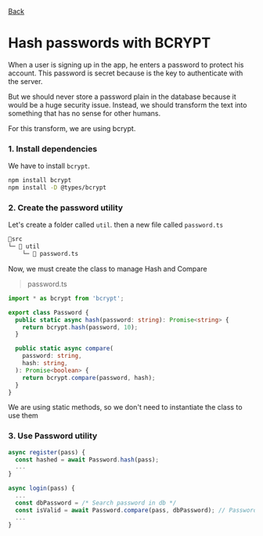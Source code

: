 [Back](../NestJS.md)

# Hash passwords with BCRYPT
When a user is signing up in the app, he enters a password to protect his account. This password is secret because is the key to authenticate with the server.

But we should never store a password plain in the database because it would be a huge security issue. Instead, we should transform the text into something that has no sense for other humans.

For this transform, we are using bcrypt.

### 1. Install dependencies

We have to install `bcrypt`.

```bash
npm install bcrypt
npm install -D @types/bcrypt
```

### 2. Create the password utility

Let's create a folder called `util`. then a new file called `password.ts`

```bash
📂src
└─ 📂 util
    └─ 📄 password.ts
```

Now, we must create the class to manage Hash and Compare

> password.ts
```typescript
import * as bcrypt from 'bcrypt';

export class Password {
  public static async hash(password: string): Promise<string> {
    return bcrypt.hash(password, 10);
  }

  public static async compare(
    password: string,
    hash: string,
  ): Promise<boolean> {
    return bcrypt.compare(password, hash);
  }
}
```

We are using static methods, so we don't need to instantiate the class to use them

### 3. Use Password utility
```typescript
async register(pass) {
  const hashed = await Password.hash(pass);
  ...
}

async login(pass) {
  ...
  const dbPassword = /* Search password in db */
  const isValid = await Password.compare(pass, dbPassword); // Password.compare(Plain, Hashed)
  ...
}
```